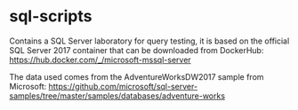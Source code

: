 # sql-scripts
Contains a SQL Server laboratory for query testing, it is based on the official SQL Server 2017 container that can be downloaded from DockerHub:
https://hub.docker.com/_/microsoft-mssql-server

The data used comes from the AdventureWorksDW2017 sample from Microsoft:
https://github.com/microsoft/sql-server-samples/tree/master/samples/databases/adventure-works

